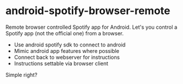 # android-spotify-browser-remote
Remote browser controlled Spotify app for Android. Let's you control a Spotify app (not the official one) from a browser.

* Use android spotify sdk to connect to android
* Mimic android app features where possible
* Connect back to webserver for instructions
* Instructions settable via browser client

Simple right?
